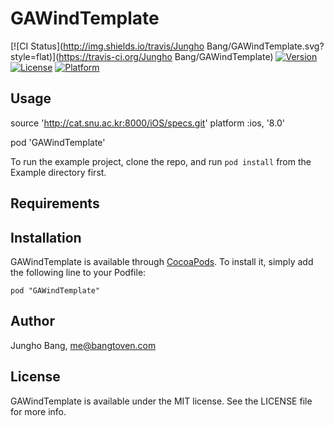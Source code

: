 # GAWindTemplate

[![CI Status](http://img.shields.io/travis/Jungho Bang/GAWindTemplate.svg?style=flat)](https://travis-ci.org/Jungho Bang/GAWindTemplate)
[![Version](https://img.shields.io/cocoapods/v/GAWindTemplate.svg?style=flat)](http://cocoadocs.org/docsets/GAWindTemplate)
[![License](https://img.shields.io/cocoapods/l/GAWindTemplate.svg?style=flat)](http://cocoadocs.org/docsets/GAWindTemplate)
[![Platform](https://img.shields.io/cocoapods/p/GAWindTemplate.svg?style=flat)](http://cocoadocs.org/docsets/GAWindTemplate)

## Usage

source 'http://cat.snu.ac.kr:8000/iOS/specs.git'
platform :ios, '8.0'

pod 'GAWindTemplate'

To run the example project, clone the repo, and run `pod install` from the Example directory first.

## Requirements

## Installation

GAWindTemplate is available through [CocoaPods](http://cocoapods.org). To install
it, simply add the following line to your Podfile:

    pod "GAWindTemplate"

## Author

Jungho Bang, me@bangtoven.com

## License

GAWindTemplate is available under the MIT license. See the LICENSE file for more info.

